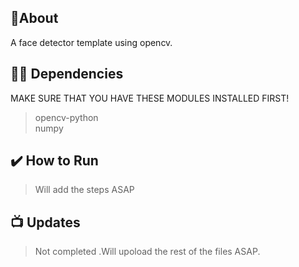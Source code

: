 

## 📝About
A face detector template using opencv.


## 👨‍💻 Dependencies
MAKE SURE THAT YOU HAVE THESE MODULES INSTALLED FIRST!
> opencv-python <br>
> numpy <br>
>  
## ✔️ How to Run
>Will add the steps ASAP

## 📺 Updates
> Not completed .Will upoload the rest of the files ASAP.

